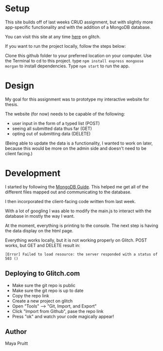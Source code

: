 # Setup

This site builds off of last weeks CRUD assignment, but with slightly more app-specific functionality and with the addition of a MongoDB database. 

You can visit this site at any time [here](https://pruitt-as5-databases.glitch.me) on glitch.

If you want to run the project locally, follow the steps below:

Clone this github folder to your preferred location on your computer.
Use the Terminal to cd to this project.
type ```npm install express mongoose morgan``` to install dependencies. Type ```npm start``` to run the app. 

# Design

My goal for this assignment was to prototype my interactive website for thesis. 

The website (for now) needs to be capable of the following:
* user input in the form of a typed list (POST)
* seeing all submitted data thus far (GET)
* opting out of submitting data (DELETE)

(Being able to update the data is a functionality, I wanted to work on later, because this would be more on the admin side and doesn't need to be client facing.)

# Development

I started by following the [MongoDB Guide](https://github.com/itp-dwd/2020-spring/blob/master/guides/mongodb-guide.md). This helped me get all of the different files mapped out and communicating to the database. 

I then incorporated the client-facing code written from last week. 

With a lot of googling I was able to modify the main.js to interact with the database in mostly the way I want. 

At the moment, everything is printing to the console. The next step is having the data display on the html page. 

Everything works locally, but it is not working properly on Glitch. POST works, but GET and DELETE result in:

 ```[Error] Failed to load resource: the server responded with a status of 503 ()```

## Deploying to Glitch.com

- Make sure the git repo is public
- Make sure the git repo is up to date
- Copy the repo link
- Create a new project on glitch
- Open "Tools" --> "Git, Import, and Export"
- Click "Import from Github", pase the repo link
- Press "ok" and watch your code magically appear!

## Author

Maya Pruitt